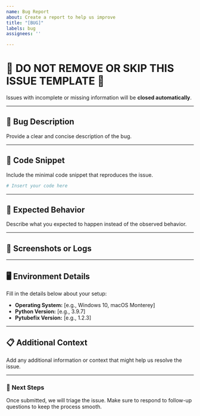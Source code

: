 ```yaml
---
name: Bug Report
about: Create a report to help us improve
title: "[BUG]"
labels: bug
assignees: ''

---
```


# 🛑 DO NOT REMOVE OR SKIP THIS ISSUE TEMPLATE 🛑  
Issues with incomplete or missing information will be **closed automatically**.

---

## 🐞 **Bug Description**  
Provide a clear and concise description of the bug.  

---

## 🔢 **Code Snippet**  
Include the minimal code snippet that reproduces the issue.  

```python
# Insert your code here
```

---

## 🎯 **Expected Behavior**  
Describe what you expected to happen instead of the observed behavior.  

---

## 📸 **Screenshots or Logs**  

---

## 🖥️ **Environment Details**  
Fill in the details below about your setup:  
- **Operating System:** [e.g., Windows 10, macOS Monterey]  
- **Python Version:** [e.g., 3.9.7]  
- **Pytubefix Version:** [e.g., 1.2.3]  

---

## 📋 **Additional Context**  
Add any additional information or context that might help us resolve the issue.  

---
### 🚀 **Next Steps**  
Once submitted, we will triage the issue. Make sure to respond to follow-up questions to keep the process smooth.
